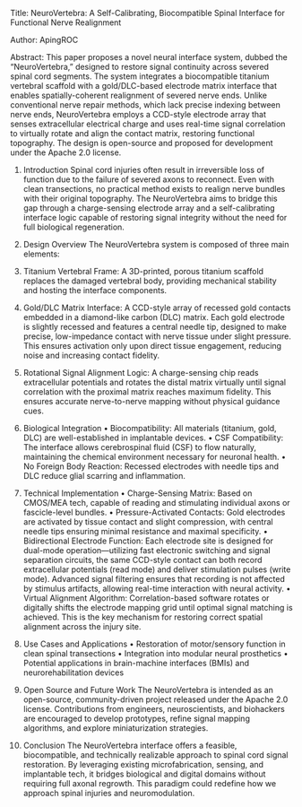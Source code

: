 Title:
NeuroVertebra: A Self-Calibrating, Biocompatible Spinal Interface for Functional Nerve Realignment

Author: ApingROC 

Abstract:
This paper proposes a novel neural interface system, dubbed the “NeuroVertebra,” designed to restore signal continuity across severed spinal cord segments. The system integrates a biocompatible titanium vertebral scaffold with a gold/DLC-based electrode matrix interface that enables spatially-coherent realignment of severed nerve ends. Unlike conventional nerve repair methods, which lack precise indexing between nerve ends, NeuroVertebra employs a CCD-style electrode array that senses extracellular electrical charge and uses real-time signal correlation to virtually rotate and align the contact matrix, restoring functional topography. The design is open-source and proposed for development under the Apache 2.0 license.



1. Introduction
Spinal cord injuries often result in irreversible loss of function due to the failure of severed axons to reconnect. Even with clean transections, no practical method exists to realign nerve bundles with their original topography. The NeuroVertebra aims to bridge this gap through a charge-sensing electrode array and a self-calibrating interface logic capable of restoring signal integrity without the need for full biological regeneration.

2. Design Overview
The NeuroVertebra system is composed of three main elements:
1. Titanium Vertebral Frame: A 3D-printed, porous titanium scaffold replaces the damaged vertebral body, providing mechanical stability and hosting the interface components.
2. Gold/DLC Matrix Interface: A CCD-style array of recessed gold contacts embedded in a diamond-like carbon (DLC) matrix. Each gold electrode is slightly recessed and features a central needle tip, designed to make precise, low-impedance contact with nerve tissue under slight pressure. This ensures activation only upon direct tissue engagement, reducing noise and increasing contact fidelity.
3. Rotational Signal Alignment Logic: A charge-sensing chip reads extracellular potentials and rotates the distal matrix virtually until signal correlation with the proximal matrix reaches maximum fidelity. This ensures accurate nerve-to-nerve mapping without physical guidance cues.

3. Biological Integration
• Biocompatibility: All materials (titanium, gold, DLC) are well-established in implantable devices.
• CSF Compatibility: The interface allows cerebrospinal fluid (CSF) to flow naturally, maintaining the chemical environment necessary for neuronal health.
• No Foreign Body Reaction: Recessed electrodes with needle tips and DLC reduce glial scarring and inflammation.

4. Technical Implementation
• Charge-Sensing Matrix: Based on CMOS/MEA tech, capable of reading and stimulating individual axons or fascicle-level bundles.
• Pressure-Activated Contacts: Gold electrodes are activated by tissue contact and slight compression, with central needle tips ensuring minimal resistance and maximal specificity.
• Bidirectional Electrode Function: Each electrode site is designed for dual-mode operation—utilizing fast electronic switching and signal separation circuits, the same CCD-style contact can both record extracellular potentials (read mode) and deliver stimulation pulses (write mode). Advanced signal filtering ensures that recording is not affected by stimulus artifacts, allowing real-time interaction with neural activity.
• Virtual Alignment Algorithm: Correlation-based software rotates or digitally shifts the electrode mapping grid until optimal signal matching is achieved. This is the key mechanism for restoring correct spatial alignment across the injury site.

5. Use Cases and Applications
• Restoration of motor/sensory function in clean spinal transections
• Integration into modular neural prosthetics
• Potential applications in brain-machine interfaces (BMIs) and neurorehabilitation devices

6. Open Source and Future Work
The NeuroVertebra is intended as an open-source, community-driven project released under the Apache 2.0 license. Contributions from engineers, neuroscientists, and biohackers are encouraged to develop prototypes, refine signal mapping algorithms, and explore miniaturization strategies.

7. Conclusion
The NeuroVertebra interface offers a feasible, biocompatible, and technically realizable approach to spinal cord signal restoration. By leveraging existing microfabrication, sensing, and implantable tech, it bridges biological and digital domains without requiring full axonal regrowth. This paradigm could redefine how we approach spinal injuries and neuromodulation.


